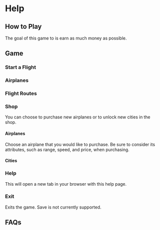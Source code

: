 # Help

## How to Play
The goal of this game to is earn as much money as possible.

## Game
### Start a Flight


### Airplanes


### Flight Routes


### Shop
You can choose to purchase new airplanes or to unlock new cities in the shop.
#### Airplanes
Choose an airplane that you would like to purchase. Be sure to consider its attributes, such as range, speed, and price, when purchasing.
#### Cities


### Help
This will open a new tab in your browser with this help page.

### Exit
Exits the game. Save is not currently supported.

## FAQs
